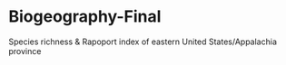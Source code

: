 # Biogeography-Final
Species richness &amp; Rapoport index of eastern United States/Appalachia province
